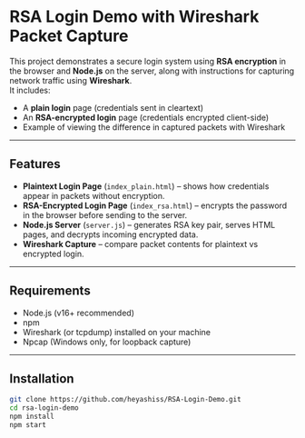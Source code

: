 # RSA Login Demo with Wireshark Packet Capture

This project demonstrates a secure login system using **RSA encryption** in the browser and **Node.js** on the server, along with instructions for capturing network traffic using **Wireshark**.  
It includes:
- A **plain login** page (credentials sent in cleartext)
- An **RSA-encrypted login** page (credentials encrypted client-side)
- Example of viewing the difference in captured packets with Wireshark

---

## Features
- **Plaintext Login Page** (`index_plain.html`) – shows how credentials appear in packets without encryption.
- **RSA-Encrypted Login Page** (`index_rsa.html`) – encrypts the password in the browser before sending to the server.
- **Node.js Server** (`server.js`) – generates RSA key pair, serves HTML pages, and decrypts incoming encrypted data.
- **Wireshark Capture** – compare packet contents for plaintext vs encrypted login.

---

## Requirements
- Node.js (v16+ recommended)
- npm
- Wireshark (or tcpdump) installed on your machine
- Npcap (Windows only, for loopback capture)

---

## Installation
```bash
git clone https://github.com/heyashiss/RSA-Login-Demo.git
cd rsa-login-demo
npm install
npm start

